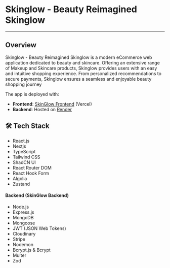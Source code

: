 # Skinglow - Beauty Reimagined Skinglow

---

## Overview

Skinglow - Beauty Reimagined Skinglow is a modern eCommerce web application dedicated to beauty and skincare. Offering an extensive range of Makeup and Skincare products, Skinglow provides users with an easy and intuitive shopping experience. From personalized recommendations to secure payments, Skinglow ensures a seamless and enjoyable beauty shopping journey

The app is deployed with:
- **Frontend**: [SkinGlow Frontend](https://skin-glow-frontend.vercel.app/) (Vercel)
- **Backend**: Hosted on [Render](https://render.com/)

## 🛠️ Tech Stack
* React.js
* Nextjs
* TypeScript
* Tailwind CSS
* ShadCN UI
* React Router DOM
* React Hook Form
* Algolia
* Zustand
  
#### Backend (SkinGlow Backend)
* Node.js
* Express.js
* MongoDB
* Mongoose
* JWT (JSON Web Tokens)
* Cloudinary
* Stripe
* Nodemon
* Bcrypt.js & Bcrypt
* Multer 
* Zod

